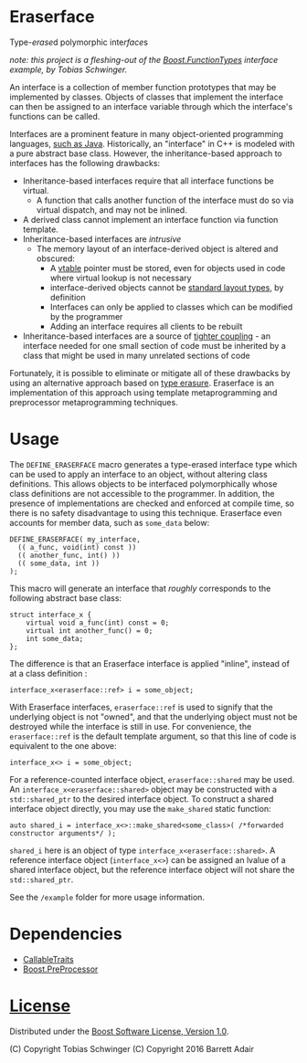 # Eraserface

Type-*erase*d polymorphic inte*rface*s

*note: this project is a fleshing-out of the [Boost.FunctionTypes](http://www.boost.org/doc/libs/1_61_0/libs/function_types/example/interface.hpp) interface example, by Tobias Schwinger.*

An interface is a collection of member function prototypes that may be implemented by classes. Objects of classes that implement the interface can then be assigned to an interface variable through which the interface's functions can be called.

Interfaces are a prominent feature in many object-oriented programming languages, [such as Java](https://en.wikipedia.org/wiki/Interface_(Java)). Historically, an "interface" in C++ is modeled with a pure abstract base class. However, the inheritance-based approach to interfaces has the following drawbacks:

* Inheritance-based interfaces require that all interface functions be virtual.
  * A function that calls another function of the interface must do so via virtual dispatch, and may not be inlined.
* A derived class cannot implement an interface function via function template.
* Inheritance-based interfaces are *intrusive*
  * The memory layout of an interface-derived object is altered and obscured:
    * A [vtable](https://en.wikipedia.org/wiki/Virtual_method_table) pointer must be stored, even for objects used in code where virtual lookup is not necessary
    * interface-derived objects cannot be [standard layout types](http://en.cppreference.com/w/cpp/concept/StandardLayoutType), by definition
    * Interfaces can only be applied to classes which can be modified by the programmer
    * Adding an interface requires all clients to be rebuilt
* Inheritance-based interfaces are a source of [tighter coupling](https://en.wikipedia.org/wiki/Coupling_%28computer_programming%29) - an interface needed for one small section of code must be inherited by a class that might be used in many unrelated sections of code

Fortunately, it is possible to eliminate or mitigate all of these drawbacks by using an alternative approach based on [type erasure](http://stackoverflow.com/questions/5450159/type-erasure-techniques). Eraserface is an implementation of this approach using template metaprogramming and preprocessor metaprogramming techniques.

# Usage

The `DEFINE_ERASERFACE` macro generates a type-erased interface type which can be used to apply an interface to an object, without altering class definitions. This allows objects to be interfaced polymorphically whose class definitions are not accessible to the programmer. In addition, the presence of implementations are checked and enforced at compile time, so there is no safety disadvantage to using this technique. Eraserface even accounts for member data, such as `some_data` below:

    DEFINE_ERASERFACE( my_interface,
      (( a_func, void(int) const ))
      (( another_func, int() ))
      (( some_data, int ))
    );

This macro will generate an interface that *roughly* corresponds to the following abstract base class:

    struct interface_x {
        virtual void a_func(int) const = 0;
        virtual int another_func() = 0;
        int some_data;
    };

The difference is that an Eraserface interface is applied "inline", instead of at a class definition :

    interface_x<eraserface::ref> i = some_object;

With Eraserface interfaces, `eraserface::ref` is used to signify that the underlying object is not "owned", and that the underlying object must not be destroyed while the interface is still in use. For convenience, the `eraserface::ref` is the default template argument, so that this line of code is equivalent to the one above:

    interface_x<> i = some_object;

For a reference-counted interface object, `eraserface::shared` may be used. An `interface_x<eraserface::shared>` object may be constructed with a `std::shared_ptr` to the desired interface object. To construct a shared interface object directly, you may use the `make_shared` static function:

    auto shared_i = interface_x<>::make_shared<some_class>( /*forwarded constructor arguments*/ );

`shared_i` here is an object of type `interface_x<eraserface::shared>`. A reference interface object (`interface_x<>`) can be assigned an lvalue of a shared interface object, but the reference interface object will not share the `std::shared_ptr`.

See the `/example` folder for more usage information.

# Dependencies

* [CallableTraits](https://github.com/badair/callable_traits)
* [Boost.PreProcessor](http://www.boost.org/doc/libs/1_61_0/libs/preprocessor/doc/index.html)

# [License](LICENSE.md)
Distributed under the [Boost Software License, Version 1.0](http://boost.org/LICENSE_1_0.txt).

(C) Copyright Tobias Schwinger
(C) Copyright 2016 Barrett Adair
